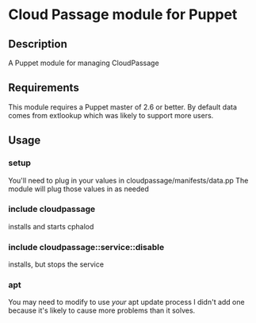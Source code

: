 # Cloud Passage module for Puppet

## Description
A Puppet module for managing CloudPassage

## Requirements
This module requires a Puppet master of 2.6 or better.
By default data comes from extlookup which was likely to
support more users.

## Usage

### setup
You'll need to plug in your values in cloudpassage/manifests/data.pp
The module will plug those values in as needed

### include cloudpassage
installs and starts cphalod

### include cloudpassage::service::disable
installs, but stops the service

### apt
You may need to modify to use *your* apt update process
I didn't add one because it's likely to cause more problems
than it solves.

<!---
#CPTAGS:community-unsupported automation deployment
#TBICON:images/ruby_icon.png
-->
